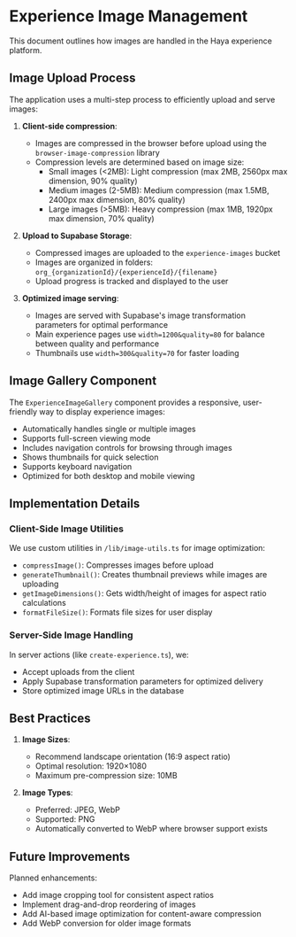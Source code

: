 # Experience Image Management

This document outlines how images are handled in the Haya experience platform.

## Image Upload Process

The application uses a multi-step process to efficiently upload and serve images:

1. **Client-side compression**:
   - Images are compressed in the browser before upload using the `browser-image-compression` library
   - Compression levels are determined based on image size:
     - Small images (<2MB): Light compression (max 2MB, 2560px max dimension, 90% quality)
     - Medium images (2-5MB): Medium compression (max 1.5MB, 2400px max dimension, 80% quality)
     - Large images (>5MB): Heavy compression (max 1MB, 1920px max dimension, 70% quality)

2. **Upload to Supabase Storage**:
   - Compressed images are uploaded to the `experience-images` bucket
   - Images are organized in folders: `org_{organizationId}/{experienceId}/{filename}`
   - Upload progress is tracked and displayed to the user

3. **Optimized image serving**:
   - Images are served with Supabase's image transformation parameters for optimal performance
   - Main experience pages use `width=1200&quality=80` for balance between quality and performance
   - Thumbnails use `width=300&quality=70` for faster loading

## Image Gallery Component

The `ExperienceImageGallery` component provides a responsive, user-friendly way to display experience images:

- Automatically handles single or multiple images
- Supports full-screen viewing mode
- Includes navigation controls for browsing through images
- Shows thumbnails for quick selection
- Supports keyboard navigation
- Optimized for both desktop and mobile viewing

## Implementation Details

### Client-Side Image Utilities

We use custom utilities in `/lib/image-utils.ts` for image optimization:
- `compressImage()`: Compresses images before upload
- `generateThumbnail()`: Creates thumbnail previews while images are uploading
- `getImageDimensions()`: Gets width/height of images for aspect ratio calculations
- `formatFileSize()`: Formats file sizes for user display

### Server-Side Image Handling

In server actions (like `create-experience.ts`), we:
- Accept uploads from the client
- Apply Supabase transformation parameters for optimized delivery
- Store optimized image URLs in the database

## Best Practices

1. **Image Sizes**:
   - Recommend landscape orientation (16:9 aspect ratio) 
   - Optimal resolution: 1920×1080
   - Maximum pre-compression size: 10MB

2. **Image Types**:
   - Preferred: JPEG, WebP
   - Supported: PNG
   - Automatically converted to WebP where browser support exists

## Future Improvements

Planned enhancements:
- Add image cropping tool for consistent aspect ratios
- Implement drag-and-drop reordering of images
- Add AI-based image optimization for content-aware compression
- Add WebP conversion for older image formats

